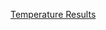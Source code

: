 [Temperature Results](https://mualal.github.io/asp/ansys/thermal_stresses/06_plastic_deformation_heat/plastic_deformation_heat.mp4)
